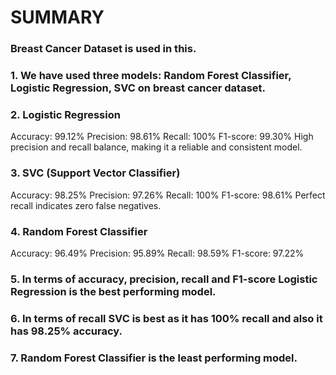 # SUMMARY

### Breast Cancer Dataset is used in this.
### 1. We have used three models: Random Forest Classifier, Logistic Regression, SVC on breast cancer dataset.
### 2. Logistic Regression
Accuracy: 99.12%
Precision: 98.61%
Recall: 100%
F1-score: 99.30%
High precision and recall balance, making it a reliable and consistent model.
### 3. SVC (Support Vector Classifier)
Accuracy: 98.25%
Precision: 97.26%
Recall: 100%
F1-score: 98.61%
Perfect recall indicates zero false negatives.
### 4. Random Forest Classifier
Accuracy: 96.49%
Precision: 95.89%
Recall: 98.59%
F1-score: 97.22%
### 5. In terms of accuracy, precision, recall and F1-score Logistic Regression is the best performing model.
### 6. In terms of recall SVC is best as it has 100% recall and also it has 98.25% accuracy.
### 7. Random Forest Classifier is the least performing model.
